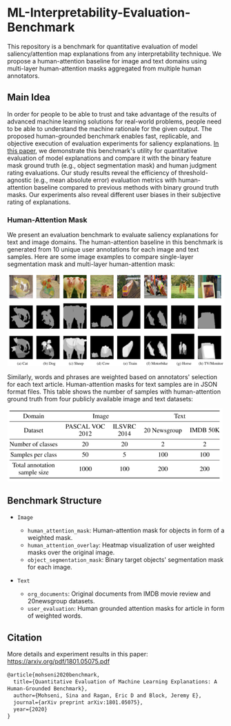 # ML-Interpretability-Evaluation-Benchmark

This repository is a benchmark for quantitative evaluation of model saliency/attention map explanations from any interpretability technique. 
We propose a human-attention baseline for image and text domains using multi-layer human-attention masks aggregated from multiple human annotators.  

## Main Idea
In order for people to be able to trust and take advantage of the results of advanced machine learning solutions for real-world problems, people need to be able to understand the machine rationale for the given output.
The proposed human-grounded benchmark enables fast, replicable, and objective execution of evaluation experiments for saliency explanations. 
[In this paper](https://arxiv.org/abs/1801.05075), we demonstrate this benchmark's utility for quantitative evaluation of model explanations and compare it with the binary feature mask ground truth (e.g., object segmentation mask) and human judgment rating evaluations.
Our study results reveal the efficiency of threshold-agnostic (e.g., mean absolute error) evaluation metrics with human-attention baseline compared to previous methods with binary ground truth masks. 
Our experiments also reveal different user biases in their subjective rating of explanations.



### Human-Attention Mask
We present an evaluation benchmark to evaluate saliency explanations for text and image domains. 
The human-attention baseline in this benchmark is generated from 10 unique user annotations for each image and text samples. 
Here are some image examples to compare single-layer segmentation mask and multi-layer human-attention mask: 

![examples](Image/examples.PNG)

Similarly, words and phrases are weighted based on annotators' selection for each text article. Human-attention masks for text samples are in JSON format files.
This table shows the number of samples with human-attention ground truth from four publicly available image and text datasets: 

<img src="Image/table.PNG" width="500">


## Benchmark Structure
- `Image`
   - `human_attention_mask`: Human-attention mask for objects in form of a weighted mask.
   - `human_attention_overlay`: Heatmap visualization of user weighted masks over the original image.
   - `object_segmentation_mask`: Binary target objects' segmentation mask for each image.
   
- `Text`
  - `org_documents`: Original documents from IMDB movie review and 20newsgroup datasets.
  - `user_evaluation`: Human grounded attention masks for article in form of weighted words.
  
  
## Citation

More details and experiment results in this paper: https://arxiv.org/pdf/1801.05075.pdf

```
@article{mohseni2020benchmark,
  title={Quantitative Evaluation of Machine Learning Explanations: A Human-Grounded Benchmark},
  author={Mohseni, Sina and Ragan, Eric D and Block, Jeremy E},
  journal={arXiv preprint arXiv:1801.05075},
  year={2020}
}
```
